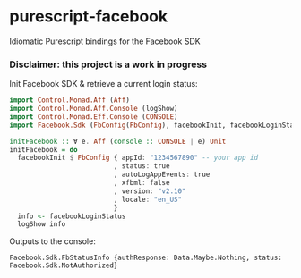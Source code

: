 # purescript-facebook
Idiomatic Purescript bindings for the Facebook SDK

### Disclaimer: this project is a work in progress

Init Facebook SDK & retrieve a current login status:

``` purescript
import Control.Monad.Aff (Aff)
import Control.Monad.Aff.Console (logShow)
import Control.Monad.Eff.Console (CONSOLE)
import Facebook.Sdk (FbConfig(FbConfig), facebookInit, facebookLoginStatus)

initFacebook :: ∀ e. Aff (console :: CONSOLE | e) Unit
initFacebook = do
  facebookInit $ FbConfig { appId: "1234567890" -- your app id
                          , status: true
                          , autoLogAppEvents: true
                          , xfbml: false
                          , version: "v2.10"
                          , locale: "en_US"
                          }
  info <- facebookLoginStatus
  logShow info
```

Outputs to the console:
```
Facebook.Sdk.FbStatusInfo {authResponse: Data.Maybe.Nothing, status: Facebook.Sdk.NotAuthorized}
```
